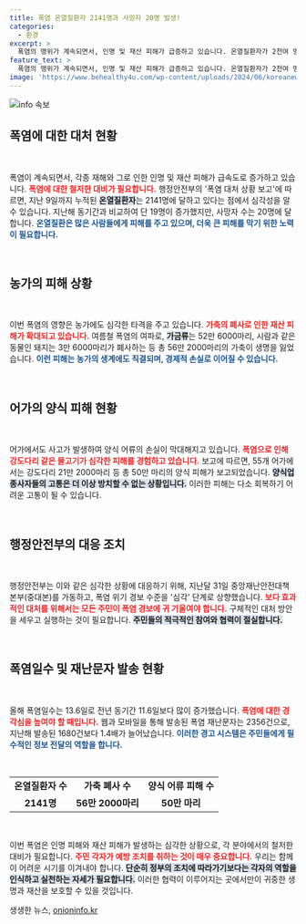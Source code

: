 ```yaml
---
title: 폭염 온열질환자 2141명과 사망자 20명 발생!
categories:
  - 환경
excerpt: >
  폭염의 맹위가 계속되면서, 인명 및 재산 피해가 급증하고 있습니다. 온열질환자가 2천여 명, 가축 56만 마리 폐사 등 긴급 상황! 폭염 경고는 더욱 심각해지고 있습니다. 클릭해 상세 내용을 확인하세요!
feature_text: >
  폭염의 맹위가 계속되면서, 인명 및 재산 피해가 급증하고 있습니다. 온열질환자가 2천여 명, 가축 56만 마리 폐사 등 긴급 상황! 폭염 경고는 더욱 심각해지고 있습니다. 클릭해 상세 내용을 확인하세요!
image: 'https://www.behealthy4u.com/wp-content/uploads/2024/06/koreanews.jpg'
---
```


<p><img src="https://www.behealthy4u.com/wp-content/uploads/2024/06/koreanews.jpg" alt="info 속보" /></p>

<h2 data-ke-size="size26">폭염에 대한 대처 현황</h2>

<p data-ke-size="size16">&nbsp;</p>

<p>폭염이 계속되면서, 각종 재해와 그로 인한 인명 및 재산 피해가 급속도로 증가하고 있습니다. <b><span style="color: #ee2323;">폭염에 대한 철저한 대비가 필요합니다.</span></b> 행정안전부의 '폭염 대처 상황 보고'에 따르면, 지난 9일까지 누적된 <b><span style="background-color: #21538527;">온열질환자</span></b>는 2141명에 달하고 있다는 점에서 심각성을 알 수 있습니다. 지난해 동기간과 비교하여 단 19명이 증가했지만, 사망자 수는 20명에 달합니다. <b><span style="color: #1a5490;">온열질환은 많은 사람들에게 피해를 주고 있으며, 더욱 큰 피해를 막기 위한 노력이 필요합니다.</span></b></p>

<p data-ke-size="size16">&nbsp;</p>

<h2 data-ke-size="size26">농가의 피해 상황</h2>

<p data-ke-size="size16">&nbsp;</p>

<p>이번 폭염의 영향은 농가에도 심각한 타격을 주고 있습니다. <b><span style="color: #ee2323;">가축의 폐사로 인한 재산 피해가 확대되고 있습니다.</span></b> 여름철 폭염의 여파로, <b><span style="background-color: #21538527;">가금류</span></b>는 52만 6000마리, 시람과 같은 동물인 돼지는 3만 6000마리가 폐사하는 등 총 56만 2000마리의 가축이 생명을 잃었습니다. <b><span style="color: #1a5490;">이런 피해는 농가의 생계에도 직결되며, 경제적 손실로 이어질 수 있습니다.</span></b></p>

<p data-ke-size="size16">&nbsp;</p>

<h2 data-ke-size="size26">어가의 양식 피해 현황</h2>

<p data-ke-size="size16">&nbsp;</p>

<p>어가에서도 사고가 발생하여 양식 어류의 손실이 막대해지고 있습니다. <b><span style="color: #ee2323;">폭염으로 인해 강도다리 같은 물고기가 심각한 피해를 경험하고 있습니다.</span></b> 보고에 따르면, 55개 어가에서는 강도다리 21만 2000마리 등 총 50만 마리의 양식 피해가 보고되었습니다. <b><span style="background-color: #21538527;">양식업 종사자들의 고통은 더 이상 방치할 수 없는 상황입니다.</span></b> 이러한 피해는 다소 회복하기 어려운 고통이 될 수 있습니다.</p>

<p data-ke-size="size16">&nbsp;</p>

<h2 data-ke-size="size26">행정안전부의 대응 조치</h2>

<p data-ke-size="size16">&nbsp;</p>

<p>행정안전부는 이와 같은 심각한 상황에 대응하기 위해, 지난달 31일 중앙재난안전대책본부(중대본)를 가동하고, 폭염 위기 경보 수준을 '심각' 단계로 상향했습니다. <b><span style="color: #ee2323;">보다 효과적인 대처를 위해서는 모든 주민이 폭염 경보에 귀 기울여야 합니다.</span></b> 구체적인 대처 방안을 세우고 실행하는 것이 필요합니다. <b><span style="background-color: #21538527;">주민들의 적극적인 참여와 협력이 절실합니다.</span></b></p>

<p data-ke-size="size16">&nbsp;</p>

<h2 data-ke-size="size26">폭염일수 및 재난문자 발송 현황</h2>

<p data-ke-size="size16">&nbsp;</p>

<p>올해 폭염일수는 13.6일로 전년 동기간 11.6일보다 많이 증가했습니다. <b><span style="color: #ee2323;">폭염에 대한 경각심을 높여야 할 때입니다.</span></b> 웹과 모바일을 통해 발송된 폭염 재난문자는 2356건으로, 지난해 발송된 1680건보다 1.4배가 늘어났습니다. <b><span style="color: #1a5490;">이러한 경고 시스템은 주민들에게 필수적인 정보 전달의 역할을 합니다.</span></b></p>

<p data-ke-size="size16">&nbsp;</p>

<table style="width: 100%;">
    <tr>
        <td style="text-align: center; height: 17px;"><b>온열질환자 수</b></td>
        <td style="text-align: center; height: 17px;"><b>가축 폐사 수</b></td>
        <td style="text-align: center; height: 17px;"><b>양식 어류 피해 수</b></td>
    </tr>
    <tr>
        <td style="text-align: center; height: 17px;"><b>2141명</b></td>
        <td style="text-align: center; height: 17px;"><b>56만 2000마리</b></td>
        <td style="text-align: center; height: 17px;"><b>50만 마리</b></td>
    </tr>
</table>

<p data-ke-size="size16">&nbsp;</p>

<p>이번 폭염은 인명 피해와 재산 피해가 발생하는 심각한 상황으로, 각 분야에서의 철저한 대비가 필요합니다. <b><span style="color: #ee2323;">주민 각자가 예방 조치를 취하는 것이 매우 중요합니다.</span></b> 우리는 함께 이 어려운 시기를 이겨내야 합니다. <b><span style="background-color: #21538527;">단순히 정부의 조치에 따라가기보다는 각자의 역할을 인식하고 실천하는 자세가 필요합니다.</span></b> 이러한 협력이 이루어지는 곳에서만이 귀중한 생명과 재산을 보호할 수 있을 것입니다.</p>
생생한 뉴스, <a href="https://onioninfo.kr" rel="dofollow">onioninfo.kr</a>


